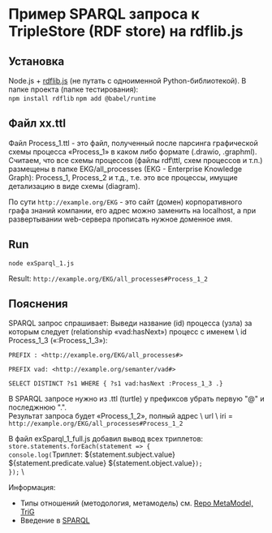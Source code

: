 # Пример SPARQL запроса к TripleStore (RDF store) на rdflib.js
## Установка
Node.js + [rdflib.js](https://linkeddata.github.io/rdflib.js/doc/index.html) (не путать с одноименной Python-библиотекой). В папке проекта (папке тестирования):  
`npm install rdflib`
`npm add @babel/runtime`
## Файл хх.ttl
Файл Process_1.ttl - это файл, полученный после парсинга графической схемы процесса «Process_1» в каком либо формате (.drawio, .graphml).
Считаем, что все схемы процессов (файлы rdf\ttl, схем процессов и т.п.) размещены в папке EKG/all_processes (EKG - Enterprise Knowledge Graph): Process_1, Process_2 и т.д., т.е. это все процессы, имущие детализацию в виде схемы (diagram).

По сути `http://example.org/EKG` - это сайт (домен) корпоративного графа знаний компании, его адрес можно заменить на localhost, а при развертывании web-сервера прописать нужное доменное имя.
## Run 
`node exSparql_1.js`

Result: `http://example.org/EKG/all_processes#Process_1_2`
## Пояснения
SPARQL запрос спрашивает: Выведи название (id) процесса (узла) за которым следует (relationship «vad:hasNext») процесс с именем \ id Process_1_3 («:Process_1_3»):

`PREFIX : <http://example.org/EKG/all_processes#>`

`PREFIX vad: <http://example.org/semanter/vad#>`

`SELECT DISTINCT ?s1 WHERE { ?s1 vad:hasNext :Process_1_3 .}`  

В SPARQL запросе нужно из .ttl (turtle) у префиксов убрать первую "@" и последжнюю ".".  
Результат запроса будет «Process_1_2», полный адрес \ url \ iri = `http://example.org/EKG/all_processes#Process_1_2`

В файл exSparql_1_full.js добавил вывод всех триплетов:  
`store.statements.forEach(statement => {` \
    `console.log(`Триплет: ${statement.subject.value} ${statement.predicate.value} ${statement.object.value}`);` \
`});` \

Информация:
- Типы отношений (методология, метамодель) см. [Repo MetaModel, TriG](https://github.com/bpmbpm/SemanticBPM/wiki/%D0%9C%D0%B5%D1%82%D0%B0%D0%BC%D0%BE%D0%B4%D0%B5%D0%BB%D1%8C-%D0%BF%D1%80%D0%BE%D1%86%D0%B5%D1%81%D1%81%D0%BE%D0%B2)
- Введение в [SPARQL](https://github.com/bpmbpm/doc/blob/main/README.md#sparql)
